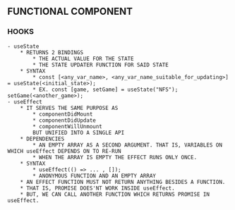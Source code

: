 ## FUNCTIONAL COMPONENT 
    
### HOOKS
    - useState  
        * RETURNS 2 BINDINGS 
            * THE ACTUAL VALUE FOR THE STATE
            * THE STATE UPDATER FUNCTION FOR SAID STATE
        * SYNTAX
            * const [<any_var_name>, <any_var_name_suitable_for_updating>] = useState(<initial_state>);
            * EX. const [game, setGame] = useState("NFS"); setGame(<another_game>);
    - useEffect
        * IT SERVES THE SAME PURPOSE AS 
            * componentDidMount 
            * componentDidUpdate 
            * componentWillUnmount
            BUT UNIFIED INTO A SINGLE API
        * DEPENDENCIES 
            * AN EMPTY ARRAY AS A SECOND ARGUMENT. THAT IS, VARIABLES ON WHICH useEffect DEPENDS ON TO RE-RUN
            * WHEN THE ARRAY IS EMPTY THE EFFECT RUNS ONLY ONCE.
        * SYNTAX 
            * useEffect(() => ... , []);
            * ANONYMOUS FUNCTION AND AN EMPTY ARRAY 
        * AN EFFECT FUNCTION MUST NOT RETURN ANYTHING BESIDES A FUNCTION. 
        * THAT IS, PROMISE DOES'NT WORK INSIDE useEffect.
        * BUT, WE CAN CALL ANOTHER FUNCTION WHICH RETURNS PROMISE IN useEffect. 

